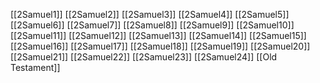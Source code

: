 [[2Samuel1]]
[[2Samuel2]]
[[2Samuel3]]
[[2Samuel4]]
[[2Samuel5]]
[[2Samuel6]]
[[2Samuel7]]
[[2Samuel8]]
[[2Samuel9]]
[[2Samuel10]]
[[2Samuel11]]
[[2Samuel12]]
[[2Samuel13]]
[[2Samuel14]]
[[2Samuel15]]
[[2Samuel16]]
[[2Samuel17]]
[[2Samuel18]]
[[2Samuel19]]
[[2Samuel20]]
[[2Samuel21]]
[[2Samuel22]]
[[2Samuel23]]
[[2Samuel24]]
[[Old Testament]]